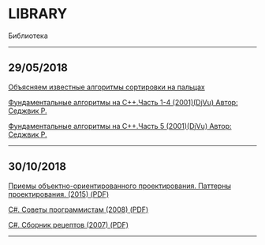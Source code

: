 # LIBRARY
Библиотека 

-----------------------------------------------------------------------------------------------------
29/05/2018
-----------------------------------------------------------------------------------------------------
[Объясняем известные алгоритмы сортировки на пальцах](https://proglib.io/p/sort-algorithms/)

[Фундаментальные алгоритмы на С++.Часть 1-4 (2001)(DjVu)
Автор: Седжвик Р.](https://github.com/MakDvornikoff/LIBRARY/raw/master/%D0%A1%D0%B5%D0%B4%D0%B6%D0%B2%D0%B8%D0%BA_%D0%A0_%E2%80%93_%D0%A4%D1%83%D0%BD%D0%B4%D0%B0%D0%BC%D0%B5%D0%BD%D1%82%D0%B0%D0%BB%D1%8C%D0%BD%D1%8B%D0%B5_%D0%B0%D0%BB%D0%B3%D0%BE%D1%80%D0%B8%D1%82%D0%BC%D1%8B%201-4%20%D1%82%D0%BE%D0%BC.djvu)

[Фундаментальные алгоритмы на С++.Часть 5 (2001)(DjVu)
Автор: Седжвик Р.](https://github.com/MakDvornikoff/LIBRARY/raw/master/%D0%A1%D0%B5%D0%B4%D0%B6%D0%B2%D0%B8%D0%BA_%D0%A0_%E2%80%93_%D0%A4%D1%83%D0%BD%D0%B4%D0%B0%D0%BC%D0%B5%D0%BD%D1%82%D0%B0%D0%BB%D1%8C%D0%BD%D1%8B%D0%B5_%D0%B0%D0%BB%D0%B3%D0%BE%D1%80%D0%B8%D1%82%D0%BC%D1%8B%205%20%D1%82%D0%BE%D0%BC.djvu)

-----------------------------------------------------------------------------------------------------
30/10/2018
-----------------------------------------------------------------------------------------------------
[Приемы объектно-ориентированного проектирования. Паттерны проектирования. (2015) (PDF)](https://github.com/MakDvornikoff/LIBRARY/blob/master/Agurov_P._CSharp_Sbornik_receptov.pdf)

[C#. Советы программистам (2008) (PDF)](https://github.com/MakDvornikoff/LIBRARY/blob/master/Klimov_A._CSharp_Sovety_programmistam.pdf)

[C#. Сборник рецептов (2007) (PDF)](https://github.com/MakDvornikoff/LIBRARY/blob/master/Agurov_P._CSharp_Sbornik_receptov.pdf)

-----------------------------------------------------------------------------------------------------

